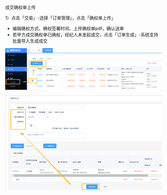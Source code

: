 成交确权单上传

1）点击「交易」-选择「订单管理」，点击「确权单上传」

* 编辑确权方式、确权签署时间、上传确权单pdf，确认送审
* 若甲方成交确权单已确权，经纪人未发起成交，点击「订单生成」-系统支持批量导入生成成交

![](/1/确权单)

![](/2/确权2)

